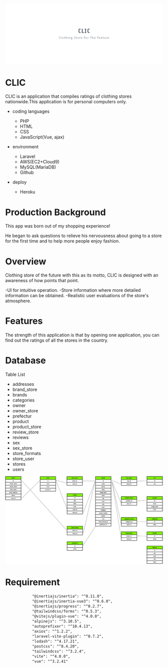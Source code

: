 ![CLIC Main Image](https://github.com/ryo121w/clic/blob/master/public/img/facebook_cover_photo_2.png?raw=true)

# CLIC
CLIC is an application that compiles ratings of clothing stores nationwide.This application is for personal computers only.

* coding languages
   * PHP
   * HTML
   * CSS
   * JavaScript(Vue, ajax)

* environment
   * Laravel
   * AWS(EC2+Cloud9)
   * MySQL(MariaDB)
   * Github

* deploy
   * Heroku





# Production Background
This app was born out of my shopping experience!

He began to ask questions to relieve his nervousness about going to a store for the first time and to help more people enjoy fashion.

# Overview
Clothing store of the future with this as its motto,
CLIC is designed with an awareness of how points that point.

-UI for intuitive operation.
-Store information where more detailed information can be obtained.
-Realistic user evaluations of the store's atmosphere.

# Features
The strength of this application is that by opening one application, you can find out the ratings of all the stores in the country.


# Database
Table List
   * addresses
   * brand_store
   * brands
   * categories
   * owner
   * owner_store
   * prefectur
   * product
   * product_store
   * review_store
   * reviews
   * sex
   * sex_store
   * store_formats
   * store_user
   * stores
   * users

   ![ER Image](https://github.com/ryo121w/clic/blob/master/public/img/Entity%20Relationship%20Diagram.png?raw=true)



# Requirement
                "@inertiajs/inertia": "^0.11.0",
                "@inertiajs/inertia-vue3": "^0.6.0",
                "@inertiajs/progress": "^0.2.7",
                "@tailwindcss/forms": "^0.5.3",
                "@vitejs/plugin-vue": "^4.0.0",
                "alpinejs": "^3.10.5",
                "autoprefixer": "^10.4.13",
                "axios": "^1.2.2",
                "laravel-vite-plugin": "^0.7.2",
                "lodash": "^4.17.21",
                "postcss": "^8.4.20",
                "tailwindcss": "^3.2.4",
                "vite": "^4.0.0",
                "vue": "^3.2.41"



